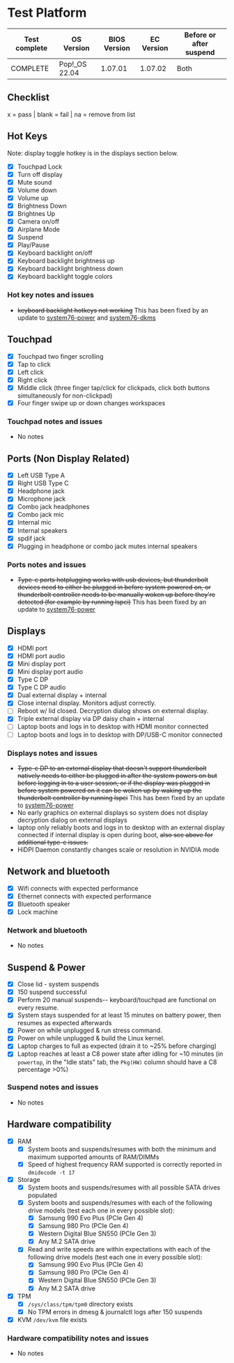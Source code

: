 # Test Platform

| Test complete | OS Version     | BIOS Version | EC Version | Before or after suspend |
| ------------- | -------------- | ------------ | ---------- | ----------------------- |
|   COMPLETE    | Pop!\_OS 22.04 | 1.07.01      | 1.07.02    | Both                    |

## Checklist

x = pass | blank = fail | na = remove from list

## Hot Keys

Note: display toggle hotkey is in the displays section below.

- [x] Touchpad Lock
- [x] Turn off display
- [x] Mute sound
- [x] Volume down
- [x] Volume up
- [x] Brightness Down
- [x] Brightnes Up
- [x] Camera on/off
- [x] Airplane Mode
- [x] Suspend
- [x] Play/Pause
- [x] Keyboard backlight on/off
- [x] Keyboard backlight brightness up
- [x] Keyboard backlight brightness down
- [x] Keyboard backlight toggle colors

### Hot key notes and issues

- ~~keyboard backlight hotkeys not working~~ This has been fixed by an update to [system76-power](https://github.com/pop-os/system76-power/pull/436) and [system76-dkms](https://github.com/pop-os/system76-dkms/pull/66)

## Touchpad

- [x] Touchpad two finger scrolling 
- [x] Tap to click
- [x] Left click
- [x] Right click
- [x] Middle click (three finger tap/click for clickpads, click both buttons simultaneously for non-clickpad)
- [x] Four finger swipe up or down changes workspaces

### Touchpad notes and issues

- No notes

## Ports (Non Display Related)

- [x] Left USB Type A
- [x] Right USB Type C
- [x] Headphone jack
- [x] Microphone jack
- [x] Combo jack headphones
- [x] Combo jack mic
- [x] Internal mic
- [x] Internal speakers
- [x] spdif jack
- [x] Plugging in headphone or combo jack mutes internal speakers

### Ports notes and issues

- ~~Type-c ports hotplugging works with usb devices, but thunderbolt devices need to either be plugged in before system powered on, or thunderbolt controller needs to be manually woken up before they're detected (for example by running lspci)~~ This has been fixed by an update to [system76-power](https://github.com/pop-os/system76-power/pull/436)

## Displays

- [x] HDMI port
- [x] HDMI port audio
- [x] Mini display port
- [x] Mini display port audio
- [x] Type C DP
- [x] Type C DP audio
- [x] Dual external display + internal
- [x] Close internal display. Monitors adjust correctly.
- [ ] Reboot w/ lid closed. Decryption dialog shows on external display.
- [x] Triple external display via DP daisy chain + internal
- [ ] Laptop boots and logs in to desktop with HDMI monitor connected
- [ ] Laptop boots and logs in to desktop with DP/USB-C monitor connected

### Displays notes and issues

- ~~Type-c DP to an external display that doesn't support thunderbolt natively needs to either be plugged in after the system powers on but before logging in to a user session, or if the display was plugged in before system powered on it can be woken up by waking up the thunderbolt controller by running lspci~~ This has been fixed by an update to [system76-power](https://github.com/pop-os/system76-power/pull/436)
- No early graphics on external displays so system does not display decryption dialog on external displays 
- laptop only reliably boots and logs in to desktop with an external display connected if internal display is open during boot, ~~also see above for additional type-c issues.~~
- HiDPI Daemon constantly changes scale or resolution in NVIDIA mode

## Network and bluetooth

- [x] Wifi connects with expected performance
- [x] Ethernet connects with expected performance
- [x] Bluetooth speaker
- [x] Lock machine

### Network and bluetooth

- No notes

## Suspend & Power

- [x] Close lid - system suspends
- [x] 150 suspend successful
- [x] Perform 20 manual suspends-- keyboard/touchpad are functional on every resume.
- [x] System stays suspended for at least 15 minutes on battery power, then resumes as expected afterwards
- [x] Power on while unplugged & run stress command.
- [x] Power on while unplugged & build the Linux kernel.
- [x] Laptop charges to full as expected (drain it to ~25% before charging)
- [x] Laptop reaches at least a C8 power state after idling for ~10 minutes (in `powertop`, in the "Idle stats" tab, the `Pkg(HW)` column should have a C8 percentage >0%)

### Suspend notes and issues

- No notes

## Hardware compatibility

- [x] RAM
    - [x] System boots and suspends/resumes with both the minimum and maximum supported amounts of RAM/DIMMs
    - [x] Speed of highest frequency RAM supported is correctly reported in `dmidecode -t 17`
- [x] Storage
    - [x] System boots and suspends/resumes with all possible SATA drives populated
    - [x] System boots and suspends/resumes with each of the following drive models (test each one in every possible slot):
        - [x] Samsung 990 Evo Plus (PCIe Gen 4)
        - [x] Samsung 980 Pro (PCIe Gen 4)
        - [x] Western Digital Blue SN550 (PCIe Gen 3)
        - [x] Any M.2 SATA drive
    - [x] Read and write speeds are within expectations with each of the following drive models (test each one in every possible slot):
        - [x] Samsung 990 Evo Plus (PCIe Gen 4)
        - [x] Samsung 980 Pro (PCIe Gen 4)
        - [x] Western Digital Blue SN550 (PCIe Gen 3)
        - [x] Any M.2 SATA drive
- [x] TPM
    - [x] `/sys/class/tpm/tpm0` directory exists
    - [x] No TPM errors in dmesg & journalctl logs after 150 suspends
- [x] KVM `/dev/kvm` file exists

### Hardware compatibility notes and issues

- No notes
